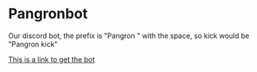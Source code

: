 # Pangronbot
Our discord bot, the prefix is "Pangron " with the space, so kick would be "Pangron kick"
<html>
  <a href="https://discord.com/api/oauth2/authorize?client_id=746246332993503325&permissions=8&scope=bot">This is a link to get the bot</a>
    </html>
